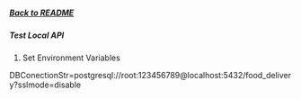 ##### [Back to README](/README.md)

##### Test Local API

1. Set Environment Variables

DBConectionStr=postgresql://root:123456789@localhost:5432/food_delivery?sslmode=disable
